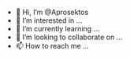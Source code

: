 - 👋 Hi, I’m @Aprosektos
- 👀 I’m interested in ...
- 🌱 I’m currently learning ...
- 💞️ I’m looking to collaborate on ...
- 📫 How to reach me ...

<!---
Aprosektos/Aprosektos is a ✨ special ✨ repository because its `README.md` (this file) appears on your GitHub profile.
You can click the Preview link to take a look at your changes.
--->

